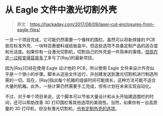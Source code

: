 # 从 Eagle 文件中激光切割外壳

> 原文：<https://hackaday.com/2017/08/09/laser-cut-enclosures-from-eagle-files/>

一旦一个项目完成，它可能仍然需要一个像样的围栏。虽然可以将新焊接的 PCB 放在标准外壳、一块特百惠塑料或纸板盒中，但这些选项不具备定制产品的适合度和光洁度。如果你有一台激光切割机，切割自己的外壳是一件简单的事情，[但现在这一过程变得容易多了](http://rayshobby.net/eaglecad-script-for-laser-cut-enclosures/)多亏了[Ray]的最新项目。

因为[Ray]已经在使用 Eagle 设计他的 PCB，所以使用 Eagle 文件来设计外壳似乎是一个很小的步骤。脚本从这些文件运行，并创建发送到激光切割机进行制造所需的一切。现在，[Ray]指出每个机箱的组装时间可能很长，这种方法可能不适合大量的机箱。此外，一些计算仍然需要手工完成，但有计划在未来实现自动化。

不过，对于单个项目来说，这个脚本可以节省大量设计和从头开始建造围栏的时间，还可以帮助改善 3D 打印围栏等其他选项的美观性。当然，如果你有一台高质量的 3D 打印机，但没有激光切割机，[也有定制外壳的选项](http://hackaday.com/2017/05/24/practical-enclosure-design-optimized-for-3d-printing/)。